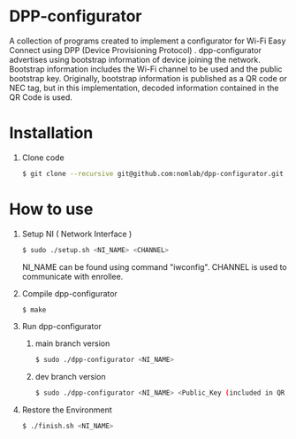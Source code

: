 # DPP-configurator

A collection of programs created to implement a configurator for Wi-Fi Easy Connect using DPP (Device Provisioning Protocol) . dpp-configurator advertises using bootstrap information of device joining the network. Bootstrap information includes the Wi-Fi channel to be used and the public bootstrap key. Originally, bootstrap information is published as a QR code or NEC tag, but in this implementation, decoded information contained in the QR Code is used.  

# Installation 
1. Clone code
   ```bash
   $ git clone --recursive git@github.com:nomlab/dpp-configurator.git
   ```

# How to use
1. Setup NI ( Network Interface )
   ```bash
   $ sudo ./setup.sh <NI_NAME> <CHANNEL>
   ```
   NI_NAME can be found using command "iwconfig".
   CHANNEL is used to communicate with enrollee.

2. Compile dpp-configurator
   ```bash
   $ make
   ```

3. Run dpp-configurator
   
   1. main branch version
      ```bash
      $ sudo ./dpp-configurator <NI_NAME> 
      ```
   2. dev branch version
      ```bash
      $ sudo ./dpp-configurator <NI_NAME> <Public_Key (included in QR code)>
      ```
4. Restore the Environment
   ```bash
   $ ./finish.sh <NI_NAME>
   ```
   






